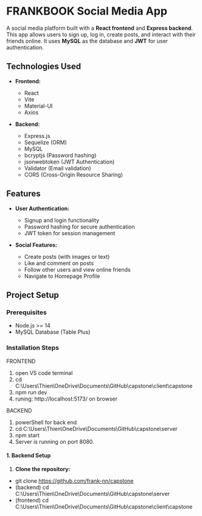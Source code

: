 # FRANKBOOK Social Media App

A social media platform built with a **React frontend** and **Express backend**. This app allows users to sign up, log in, create posts, and interact with their friends online. It uses **MySQL** as the database and **JWT** for user authentication.

## Technologies Used

- **Frontend:**

  - React
  - Vite
  - Material-UI
  - Axios

- **Backend:**
  - Express.js
  - Sequelize (ORM)
  - MySQL
  - bcryptjs (Password hashing)
  - jsonwebtoken (JWT Authentication)
  - Validator (Email validation)
  - CORS (Cross-Origin Resource Sharing)

## Features

- **User Authentication:**

  - Signup and login functionality
  - Password hashing for secure authentication
  - JWT token for session management

- **Social Features:**
  - Create posts (with images or text)
  - Like and comment on posts
  - Follow other users and view online friends
  - Navigate to Homepage Profile

## Project Setup

### Prerequisites

- Node.js >= 14
- MySQL Database (Table Plus)

### Installation Steps

FRONTEND

1. open VS code terminal
2. cd C:\Users\Thien\OneDrive\Documents\GitHub\capstone\client\capstone
3. npm run dev
4. runing: http://localhost:5173/ on browser

BACKEND

1. powerShell for back end
2. cd C:\Users\Thien\OneDrive\Documents\GitHub\capstone\server
3. npm start
4. Server is running on port 8080.

#### 1. Backend Setup

1. **Clone the repository:**

- git clone https://github.com/frank-nn/capstone
- (backend) cd C:\Users\Thien\OneDrive\Documents\GitHub\capstone\server
- (frontend) cd C:\Users\Thien\OneDrive\Documents\GitHub\capstone\client\capstone

```

```
